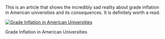 This is an article that shows the incredibly sad reality about grade inflation in American universities and its consequences. It is definitely worth a read.

[![Grade Inflation in American Universities](gradeinflation.jpg "Grade Inflation")](https://i0.wp.com/www.historyrhymes.info/wp-content/uploads/2009/03/gradeinflation.jpg?ssl=1)

Grade Inflation in American Universities